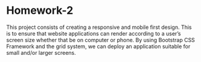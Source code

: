 # Homework-2

This project consists of creating a responsive and mobile first design. This is to ensure that website applications can render according to a user’s screen size whether that be on computer or phone. By using Bootstrap CSS Framework and the grid system, we can deploy an application suitable for small and/or larger screens.
